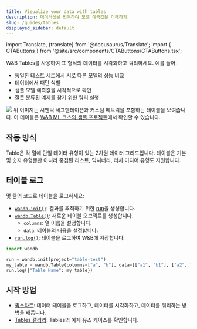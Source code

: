 ```yaml
---
title: Visualize your data with tables
description: 데이터셋을 반복하여 모델 예측값을 이해하기
slug: /guides/tables
displayed_sidebar: default
---
```

import Translate, {translate} from '@docusaurus/Translate';
import { CTAButtons } from '@site/src/components/CTAButtons/CTAButtons.tsx';

<CTAButtons productLink="https://wandb.ai/wandb/examples/reports/AlphaFold-ed-Proteins-in-W-B-Tables--Vmlldzo4ODc0MDc" colabLink="https://colab.research.google.com/github/wandb/examples/blob/master/colabs/datasets-predictions/W%26B_Tables_Quickstart.ipynb"/>

W&B Tables를 사용하여 표 형식의 데이터를 시각화하고 쿼리하세요. 예를 들어:

* 동일한 테스트 세트에서 서로 다른 모델의 성능 비교
* 데이터에서 패턴 식별
* 샘플 모델 예측값을 시각적으로 확인
* 잘못 분류된 예제를 찾기 위한 쿼리 실행

![](/images/data_vis/tables_sample_predictions.png) 위 이미지는 시멘틱 세그멘테이션과 커스텀 메트릭을 포함하는 테이블을 보여줍니다. 이 테이블은 [W&B ML 코스의 샘플 프로젝트](https://wandb.ai/av-team/mlops-course-001)에서 확인할 수 있습니다.

## 작동 방식

Table은 각 열에 단일 데이터 유형이 있는 2차원 데이터 그리드입니다. 테이블은 기본 및 숫자 유형뿐만 아니라 중첩된 리스트, 딕셔너리, 리치 미디어 유형도 지원합니다.

## 테이블 로그

몇 줄의 코드로 테이블을 로그하세요:

- [`wandb.init()`](../../ref/python/init.md): 결과를 추적하기 위한 [run](../runs/intro.md)을 생성합니다.
- [`wandb.Table()`](../../ref/python/data-types/table.md): 새로운 테이블 오브젝트를 생성합니다.
  - `columns`: 열 이름을 설정합니다.
  - `data`: 테이블의 내용을 설정합니다.
- [`run.log()`](../../ref/python/log.md): 테이블을 로그하여 W&B에 저장합니다.

```python showLineNumbers
import wandb

run = wandb.init(project="table-test")
my_table = wandb.Table(columns=["a", "b"], data=[["a1", "b1"], ["a2", "b2"]])
run.log({"Table Name": my_table})
```

## 시작 방법
* [퀵스타트](./tables-walkthrough.md): 데이터 테이블을 로그하고, 데이터를 시각화하고, 데이터를 쿼리하는 방법을 배웁니다.
* [Tables 갤러리](./tables-gallery.md): Tables의 예제 유스 케이스를 확인합니다.
